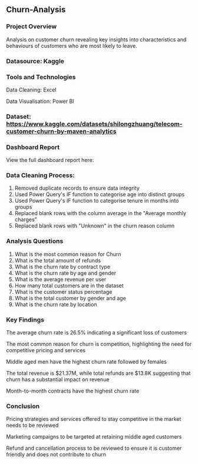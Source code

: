 ## Churn-Analysis

### Project Overview

Analysis on customer churn revealing key insights into characteristics and behaviours of customers who are most likely to leave.

### Datasource: Kaggle

### Tools and Technologies

Data Cleaning: Excel

Data Visualisation: Power BI

### Dataset: https://www.kaggle.com/datasets/shilongzhuang/telecom-customer-churn-by-maven-analytics

### Dashboard Report

View the full dashboard report here:

### Data Cleaning Process:

1.  Removed duplicate records to ensure data integrity
2.  Used Power Query's IF function to categorise age into distinct groups
3.  Used Power Query's IF function to categorise tenure in months into groups
4.  Replaced blank rows with the column average in the "Average monthly charges"
5.  Replaced blank rows with "Unknown" in the churn reason column

### Analysis Questions

1.  What is the most common reason for Churn
2.  What is the total amount of refunds
3.  What is the churn rate by contract type
4.  What is the churn rate by age and gender
5.  What is the average revenue per user
6.  How many total customers are in the dataset
7.  What is the customer status percentage
8.  What is the total customer by gender and age
9.  What is the churn rate by location

### Key Findings

The average churn rate is 26.5% indicating a significant loss of customers

The most common reason for churn is competition, highlighting the need for competitive pricing and services

Middle aged men have the highest churn rate followed by females

The total revenue is $21.37M, while total refunds are $13.8K suggesting that churn has a substantial impact on revenue

Month-to-month contracts have the highest churn rate

### Conclusion

Pricing strategies and services offered to stay competitive in the market needs to be reviewed

Marketing campaigns to be targeted at retaining middle aged customers 

Refund and cancellation process to be reviewed to ensure it is customer friendly and does not contribute to churn 


